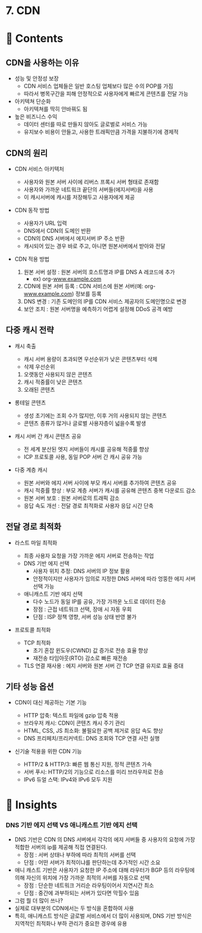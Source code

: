 # 7.  CDN

# **📝 Contents**

## CDN을 사용하는 이유

- 성능 및 안정성 보장
    - CDN 서비스 업체들은 일반 호스팅 업체보다 많은 수의 POP를 가짐
    - 따라서 병목구간을 피해 안정적으로 사용자에게 빠르게 콘텐츠를 전달 가능
- 아키텍쳐 단순화
    - 아키텍쳐를 딱히 안바꿔도 됨
- 높은 비즈니스 수익
    - 데이터 센터를 따로 만들지 않아도 글로벌로 서비스 가능
    - 유지보수 비용이 안들고, 사용한 트래픽만큼 가격을 지불하기에 경제적

## CDN의 원리

- CDN 서비스 아키텍처
    - 사용자와 원본 서버 사이에 리버스 프록시 서버 형태로 존재함
    - 사용자와 가까운 네트워크 끝단의 서버들(에지서버)을 사용
    - 이 캐시서버에 캐시를 저장해두고 사용자에게 제공

- CDN 동작 방법
    - 사용자가 URL 입력
    - DNS에서 CDN의 도메인 반환
    - CDN의 DNS 서버에서 에지서버 IP 주소 반환
    - 캐시되어 있는 경우 바로 주고, 아니면 원본서버에서 받아와 전달

- CDN 적용 방법
    1. 원본 서버 설정 : 원본 서버의 호스트명과 IP를 DNS A 레코드에 추가
        - ex) org-www.example.com
    2. CDN에 원본 서버 등록 : CDN 서비스에 원본 서버(예: org-www.example.com) 정보를 등록
    3. DNS 변경 : 기존 도메인의 IP를 CDN 서비스 제공자의 도메인명으로 변경
    4. 보안 조치 : 원본 서버명을 예측하기 어렵게 설정해 DDoS 공격 예방

## 다중 캐시 전략

- 캐시 축출
    - 캐시 서버 용량이 초과되면 우선순위가 낮은 콘텐츠부터 삭제
    - 삭제 우선순위
    1. 오랫동안 사용되지 않은 콘텐츠
    2. 캐시 적중률이 낮은 콘텐츠
    3. 오래된 콘텐츠

- 롱테일 콘텐츠
    - 생성 초기에는 조회 수가 많지만, 이후 거의 사용되지 않는 콘텐츠
    - 콘텐츠 종류가 많거나 글로벌 사용자층이 넓을수록 발생

- 캐시 서버 간 캐시 콘텐츠 공유
    - 전 세계 분산된 엣지 서버들이 캐시를 공유해 적중률 향상
    - ICP 프로토콜 사용, 동일 POP 서버 간 캐시 공유 가능

- 다중 계층 캐시
    - 원본 서버와 에지 서버 사이에 부모 캐시 서버를 추가하여 콘텐츠 공유
    - 캐시 적중률 향상 : 부모 계층 서버가 캐시를 공유해 콘텐츠 중복 다운로드 감소
    - 원본 서버 보호 : 원본 서버로의 트래픽 감소
    - 응답 속도 개선 : 전달 경로 최적화로 사용자 응답 시간 단축

## 전달 경로 최적화

- 라스트 마일 최적화
    - 최종 사용자 요청을 가장 가까운 에지 서버로 전송하는 작업
    - DNS 기반 에지 선택
        - 사용자 위치 추정: DNS 서버의 IP 정보 활용
        - 안정적이지만 사용자가 임의로 지정한 DNS 서버에 따라 엉뚱한 에지 서버 선택 가능
    - 애니캐스트 기반 에지 선택
        - 다수 노드가 동일 IP를 공유, 가장 가까운 노드로 데이터 전송
        - 장점 : 근접 네트워크 선택, 장애 시 자동 우회
        - 단점 : ISP 정책 영향, 서버 성능 상태 반영 불가

- 프로토콜 최적화
    - TCP 최적화
        - 초기 혼잡 윈도우(CWND) 값 증가로 전송 효율 향상
        - 재전송 타임아웃(RTO) 감소로 빠른 재전송
    - TLS 연결 재사용 : 에지 서버와 원본 서버 간 TCP 연결 유지로 효율 증대

## 기타 성능 옵션

- CDN이 대신 제공하는 기본 기능
    - HTTP 압축: 텍스트 파일에 gzip 압축 적용
    - 브라우저 캐시: CDN이 콘텐츠 캐시 주기 관리
    - HTML, CSS, JS 최소화: 불필요한 공백 제거로 응답 속도 향상
    - DNS 프리페치/프리커넥트: DNS 조회와 TCP 연결 사전 실행

- 신기술 적용을 위한 CDN 기능
    - HTTP/2 & HTTP/3: 빠른 웹 통신 지원, 정적 콘텐츠 가속
    - 서버 푸시: HTTP/2의 기능으로 리소스를 미리 브라우저로 전송
    - IPv6 듀얼 스택: IPv4와 IPv6 모두 지원

# **💭 Insights**

### DNS 기반 에지 선택 VS 애니캐스트 기반 에지 선택

- DNS 기반은 CDN 의 DNS 서버에서 각각의 에지 서버들 중 사용자의 요청에 가장 적합한 서버의 ip를 제공해 직접 연결된다.
    - 장점 : 서버 상태나 부하에 따라 최적의 서버를 선택
    - 단점 : 어떤 서버가 최적이냐를 판단하는데 추가적인 시간 소요
- 애니 캐스트 기반은 사용자가 요청한 IP 주소에 대해 라우터가 BGP 등의 라우팅에 의해 자신의 위치에 가장 가까운 최적의 서버를 자동으로 선택
    - 장점 : 단순한 네트워크 거리순 라우팅이어서 지연시간 최소
    - 단점 : 중간에 과부하되는 서버가 있다면 막힐수 있음
- 그럼 뭘 더 많이 쓰나?
- 실제로 대부분의 CDN에서는 두 방식을 혼합하여 사용
- 특히, 애니캐스트 방식은 글로벌 서비스에서 더 많이 사용되며, DNS 기반 방식은 지역적인 최적화나 부하 관리가 중요한 경우에 유용
